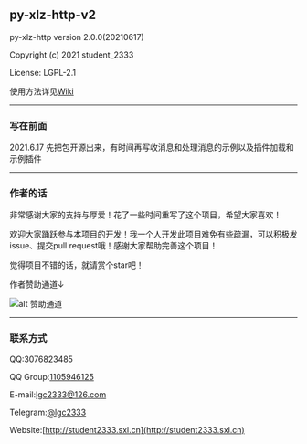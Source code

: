 py-xlz-http-v2
----
py-xlz-http version 2.0.0(20210617)

Copyright (c) 2021 student_2333

License: LGPL-2.1

使用方法详见[Wiki](https://github.com/lgc2333/py-xlz-http-v2/wiki)

----

### 写在前面

2021.6.17 先把包开源出来，有时间再写收消息和处理消息的示例以及插件加载和示例插件

----

### 作者的话

非常感谢大家的支持与厚爱！花了一些时间重写了这个项目，希望大家喜欢！

欢迎大家踊跃参与本项目的开发！我一个人开发此项目难免有些疏漏，可以积极发issue、提交pull request哦！感谢大家帮助完善这个项目！

觉得项目不错的话，就请赏个star吧！

作者赞助通道↓

![alt 赞助通道](https://z3.ax1x.com/2021/06/17/2xoXJx.png)

----

### 联系方式

QQ:3076823485

QQ Group:[1105946125](https://jq.qq.com/?_wv=1027&k=XFKvw7cA)

E-mail:[lgc2333@126.com](mailto://lgc2333@126.com)

Telegram:[@lgc2333](https://t.me/lgc2333)

Website:[http://student2333.sxl.cn](http://student2333.sxl.cn)